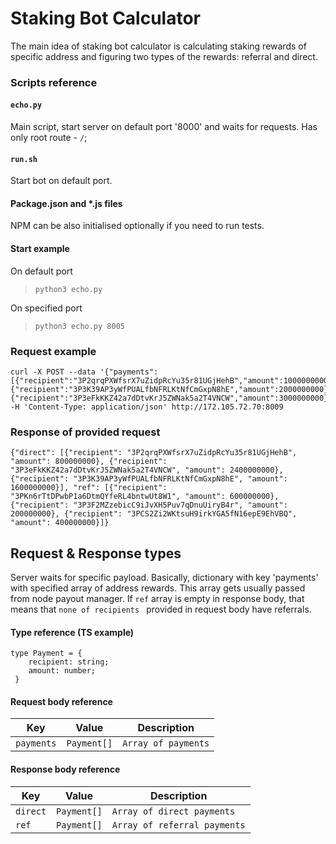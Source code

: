 


# Staking Bot Calculator 

The main idea of staking bot calculator is calculating
staking rewards of specific address and figuring two types of the rewards: referral and direct.

### Scripts reference

#### `echo.py`

Main script, start server on default port '8000' and waits for requests. Has only root route - `/`;

#### `run.sh`

Start bot on default port.

#### Package.json and *.js files

NPM can be also initialised optionally if you need to run tests.

#### Start example

On default port
>`python3 echo.py`

On specified port
>`python3 echo.py 8005`

### Request example
```
curl -X POST --data '{"payments":[{"recipient":"3P2qrqPXWfsrX7uZidpRcYu35r81UGjHehB","amount":1000000000},{"recipient":"3P3K39AP3yWfPUALfbNFRLKtNfCmGxpN8hE","amount":2000000000},{"recipient":"3P3eFkKKZ42a7dDtvKrJ5ZWNak5a2T4VNCW","amount":3000000000}]}' -H 'Content-Type: application/json' http://172.105.72.70:8009
```

### Response of provided request

```
{"direct": [{"recipient": "3P2qrqPXWfsrX7uZidpRcYu35r81UGjHehB", "amount": 800000000}, {"recipient": "3P3eFkKKZ42a7dDtvKrJ5ZWNak5a2T4VNCW", "amount": 2400000000}, {"recipient": "3P3K39AP3yWfPUALfbNFRLKtNfCmGxpN8hE", "amount": 1600000000}], "ref": [{"recipient": "3PKn6rTtDPwbP1a6DtmQYfeRL4bntwUt8W1", "amount": 600000000}, {"recipient": "3P3F2MZzebicC9iJvXH5Puv7qDnuUiryB4r", "amount": 200000000}, {"recipient": "3PCS2Zi2WKtsuH9irkYGA5fN16epE9EhVBQ", "amount": 400000000}]}
```

## Request & Response types

Server waits for specific payload. Basically, dictionary with key 'payments' with specified array of address rewards. This array gets usually passed from node payout manager. If `ref` array is empty in response body, that means that `none of recipients ` provided in request body have referrals.

#### Type reference (TS example)

```
type Payment = { 
	recipient: string;
	amount: number;
 }
```

#### Request body reference
| Key | Value | Description
|-------|-------|-----|
| `payments` | `Payment[]` | `Array of payments`

#### Response body reference
| Key | Value | Description
|-------|-------|-----|
| `direct` | `Payment[]` | `Array of direct payments`
| `ref` | `Payment[]` | `Array of referral payments`



